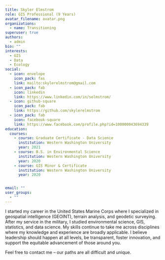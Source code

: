 ```yaml
---
title: Skyler Elmstrom
role: GIS Professional (9 Years)
avatar_filename: avatar.png
organizations:
  - name: Transitioning
superuser: true
authors:
  - admin
bio: ""
interests:
  - GIS
  - Data
  - Ecology
social:
  - icon: envelope
    icon_pack: fas
    link: mailto:skylerelmstrom@gmail.com
  - icon_pack: fab
    icon: linkedin
    link: https://www.linkedin.com/in/selmstrom/
  - icon: github-square
    icon_pack: fab
    link: https://github.com/skylerelmstrom
  - icon_pack: fab
    icon: facebook-square
    link: https://www.facebook.com/profile.php?id=100000043694339
education:
  courses:
    - course: Graduate Certificate - Data Science
      institution: Western Washington University
      year: 2021
    - course: B.S. in Environmental Science
      institution: Western Washington University
      year: 2020
    - course: GIS Minor & Certificate
      institution: Western Washington University
      year: 2020


email: ""
user_groups:
  - ""
---
```

I started my career in the United States Marine Corps where I specialized in geospatial intelligence (GEOINT), terrain analysis, and geodetic surveying. After my service in the military, I studied environmental science, GIS, statistics, and data science. My skills continue to take me across disciplines where my knowledge and experience are broadly applicable. I believe leadership should happen at all levels, be transparent, foster innovation, and support the equitable advancement of those around you.

Feel free to contact me – our paths are all difficult and unique.
